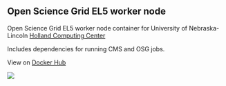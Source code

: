 Open Science Grid EL5 worker node
---------------------------------

Open Science Grid EL5 worker node container for University of Nebraska-Lincoln [Holland Computing Center](http://hcc.unl.edu/)

Includes dependencies for running CMS and OSG jobs.

View on [Docker Hub](https://hub.docker.com/r/unlhcc/osg-wn-el5/)

[![](https://images.microbadger.com/badges/version/unlhcc/osg-wn-el5.svg)](https://microbadger.com/images/unlhcc/osg-wn-el5 "Get your own version badge on microbadger.com")
